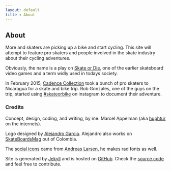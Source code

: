 ```yaml
---
layout: default
title : About
---
```

## About
More and skaters are picking up a bike and start cycling. This site will attempt to feature pro skaters and people involved in the skate industry about their cycling adventures.

Obviously, the name is a play on [Skate or Die](https://en.wikipedia.org/wiki/Skate_or_Die!), one of the earlier skateboard video games and a term widly used in todays society.

In February 2015, [Cadence Collection](http://www.cadencecollection.com/) took a bunch of pro skaters to Nicaragua for a skate and bike trip. Rob Gonzales, one of the guys on the trip, started using [#skateorbike](https://www.instagram.com/explore/tags/skateorbike/) on instagram to document their adventure.

### Credits
Concept, design, coding, and writing, by me: Marcel Appelman (aka [huphtur](https://huphtur.nl/) on the internets).

Logo designed by [Alejandro Garcia](https://www.instagram.com/lecassette/). Alejandro also works on [SkateBoardsMag](http://www.skateboardsmagazine.com/) out of Colombia.

The [social icons](https://github.com/larsenwork/web.svg.min) came from [Andreas Larsen](http://larsenwork.com/), he makes rad fonts as well.

Site is generated by [Jekyll](http://jekyllrb.com/) and is hosted on [GitHub](https://github.com/). Check the [source code](https://github.com/skateorbike) and feel free to contribute.
